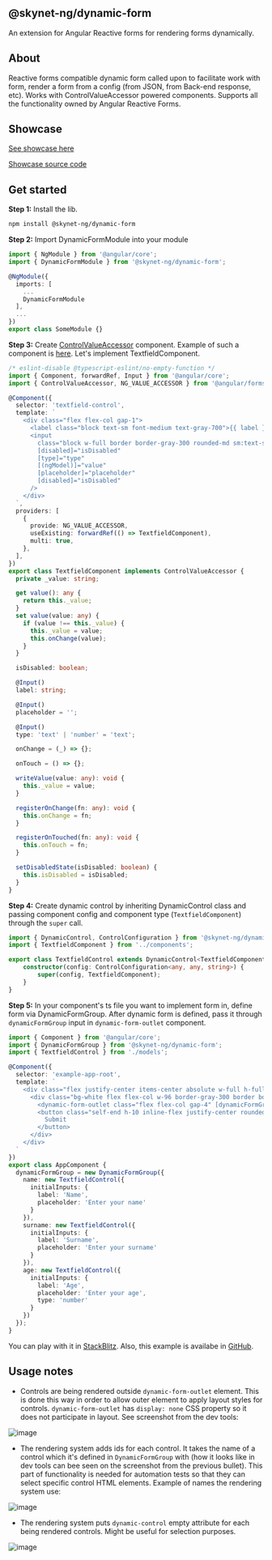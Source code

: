 ## @skynet-ng/dynamic-form
An extension for Angular Reactive forms for rendering forms dynamically.

## About
Reactive forms compatible dynamic form called upon to facilitate work with form, render a form from a config (from JSON, from Back-end response, etc).
Works with ControlValueAccessor powered components. Supports all the functionality owned by Angular Reactive Forms.

## Showcase
[See showcase here](https://dynamic-form-showcase.firebaseapp.com)

[Showcase source code](https://github.com/skynetigor/angular-dynamic-form/tree/develop/apps/showcase/src/app/modules)

## Get started
**Step 1:**
Install the lib.
```sh
npm install @skynet-ng/dynamic-form
```

**Step 2:**
Import DynamicFormModule into your module

```ts
import { NgModule } from '@angular/core';
import { DynamicFormModule } from '@skynet-ng/dynamic-form';

@NgModule({
  imports: [
    ...
    DynamicFormModule
  ],
  ...
})
export class SomeModule {}
```

**Step 3:**
Create [ControlValueAccessor](https://angular.io/api/forms/ControlValueAccessor) component. Example of such a component is [here](https://www.digitalocean.com/community/tutorials/angular-custom-form-control).
Let's implement TextfieldComponent.

```ts
/* eslint-disable @typescript-eslint/no-empty-function */
import { Component, forwardRef, Input } from '@angular/core';
import { ControlValueAccessor, NG_VALUE_ACCESSOR } from '@angular/forms';

@Component({
  selector: 'textfield-control',
  template: `
    <div class="flex flex-col gap-1">
      <label class="block text-sm font-medium text-gray-700">{{ label }}</label>
      <input
        class="block w-full border border-gray-300 rounded-md sm:text-sm shadow-sm outline-indigo-500 p-3"
        [disabled]="isDisabled"
        [type]="type"
        [(ngModel)]="value"
        [placeholder]="placeholder"
        [disabled]="isDisabled"
      />
    </div>
  `,
  providers: [
    {
      provide: NG_VALUE_ACCESSOR,
      useExisting: forwardRef(() => TextfieldComponent),
      multi: true,
    },
  ],
})
export class TextfieldComponent implements ControlValueAccessor {
  private _value: string;

  get value(): any {
    return this._value;
  }
  set value(value: any) {
    if (value !== this._value) {
      this._value = value;
      this.onChange(value);
    }
  }

  isDisabled: boolean;

  @Input()
  label: string;

  @Input()
  placeholder = '';

  @Input()
  type: 'text' | 'number' = 'text';

  onChange = (_) => {};

  onTouch = () => {};

  writeValue(value: any): void {
    this._value = value;
  }

  registerOnChange(fn: any): void {
    this.onChange = fn;
  }

  registerOnTouched(fn: any): void {
    this.onTouch = fn;
  }

  setDisabledState(isDisabled: boolean) {
    this.isDisabled = isDisabled;
  }
}
```

**Step 4:**
Create dynamic control by inheriting DynamicControl class and passing component config and component type (`TextfieldComponent`) through the `super` call.

```ts
import { DynamicControl, ControlConfiguration } from '@skynet-ng/dynamic-form';
import { TextfieldComponent } from '../components';

export class TextfieldControl extends DynamicControl<TextfieldComponent> {
    constructor(config: ControlConfiguration<any, any, string>) {
        super(config, TextfieldComponent);
    }
}
```

**Step 5:**
In your component's ts file you want to implement form in, define form via DynamicFormGroup. After dynamic form is defined, pass it through `dynamicFormGroup` input in `dynamic-form-outlet` component. 

```ts
import { Component } from '@angular/core';
import { DynamicFormGroup } from '@skynet-ng/dynamic-form';
import { TextfieldControl } from './models';

@Component({
  selector: 'example-app-root',
  template: `
    <div class="flex justify-center items-center absolute w-full h-full bg-gray-200">
      <div class="bg-white flex flex-col w-96 border-gray-300 border border-solid p-5 rounded-md gap-4">
        <dynamic-form-outlet class="flex flex-col gap-4" [dynamicFormGroup]="dynamicFormGroup"></dynamic-form-outlet>
        <button class="self-end h-10 inline-flex justify-center rounded-md border border-transparent bg-indigo-600 py-2 px-4 text-sm font-medium text-white shadow-sm hover:bg-indigo-700">
          Submit
        </button>
      </div>
    </div>
  `
})
export class AppComponent {
  dynamicFormGroup = new DynamicFormGroup({
    name: new TextfieldControl({
      initialInputs: {
        label: 'Name',
        placeholder: 'Enter your name'
      }
    }),
    surname: new TextfieldControl({
      initialInputs: {
        label: 'Surname',
        placeholder: 'Enter your surname'
      }
    }),
    age: new TextfieldControl({
      initialInputs: {
        label: 'Age',
        placeholder: 'Enter your age',
        type: 'number'
      }
    })
  });
}
```

You can play with it in [StackBlitz](https://stackblitz.com/edit/skynet-ng-dynamic-form-example-jarsjn?file=src/app/app.component.scss). Also, this example is availabe in [GitHub](https://github.com/skynetigor/angular-dynamic-form/tree/develop/apps/example/src/app).

## Usage notes
- Controls are being rendered outside `dynamic-form-outlet` element. This is done this way in order to allow outer element to apply layout styles for controls. `dynamic-form-outlet` has `display: none` CSS property so it does not participate in layout. See screenshot from the dev tools:

![image](https://user-images.githubusercontent.com/20903171/195823124-3b81bc27-a056-4288-86e1-7f5b3f5e8fe0.png)

- The rendering system adds ids for each control. It takes the name of a control which it's defined in `DynamicFormGroup` with (how it looks like in dev tools can bee seen on the screenshot from the previous bullet). This part of functionality is needed for automation tests so that they can select specific control HTML elements. Example of names the rendering system use:

![image](https://user-images.githubusercontent.com/20903171/195823533-7b779b8a-ee97-4d33-bfad-b736fcb1561b.png)

- The rendering system puts `dynamic-control` empty attribute for each being rendered controls. Might be useful for selection purposes.

![image](https://user-images.githubusercontent.com/20903171/195820666-80d3ef64-3975-4b90-891a-880171cc0a23.png)





